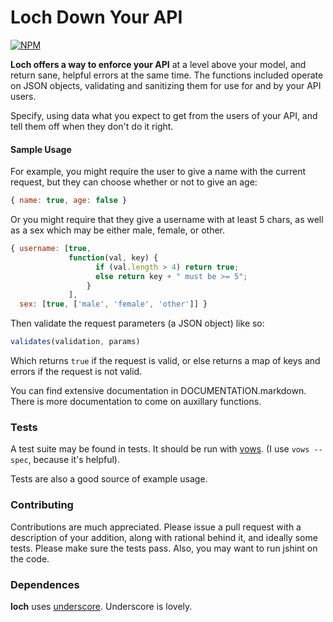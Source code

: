# Loch Down Your API
[![NPM](https://nodei.co/npm/loch.png)](https://nodei.co/npm/loch/)

**Loch offers a way to enforce your API** at a level above your model,
and return sane, helpful errors at the same time. The functions included
operate on JSON objects, validating and sanitizing them for use for and
by your API users.

Specify, using data what you expect to get from the users of your API,
and tell them off when they don't do it right.


#### Sample Usage

For example, you might require the user to give a name with the
current request, but they can choose whether or not to give an age:

```javascript
{ name: true, age: false }
```

Or you might require that they give a username with at least 5 chars,
as well as a sex which may be either male, female, or other.

```javascript
{ username: [true,
             function(val, key) {
                   if (val.length > 4) return true;
                   else return key + " must be >= 5";
                 }
             ],
  sex: [true, ['male', 'female', 'other']] }
```

Then validate the request parameters (a JSON object) like so:

```javascript
validates(validation, params)
```

Which returns `true` if the request is valid, or else returns a map of
keys and errors if the request is not valid.

You can find extensive documentation in DOCUMENTATION.markdown. There
is more documentation to come on auxillary functions.


### Tests

A test suite may be found in tests. It should be run with
[vows](http://vowsjs.org/). (I use `vows --spec`, because it's helpful).

Tests are also a good source of example usage.


### Contributing

Contributions are much appreciated. Please issue a pull request with a
description of your addition, along with rational behind it, and
ideally some tests. Please make sure the tests pass. Also, you may want
to run jshint on the code.


### Dependences

**loch** uses [underscore](http://underscorejs.org/). Underscore is lovely.
